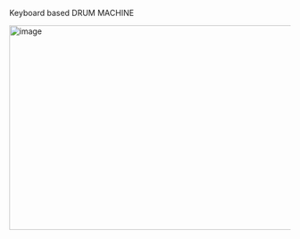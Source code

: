 Keyboard based DRUM MACHINE 

<img width="850" height="367" alt="image" src="https://github.com/user-attachments/assets/7ec78edf-aec7-4227-8674-7e056c5874b0" />
